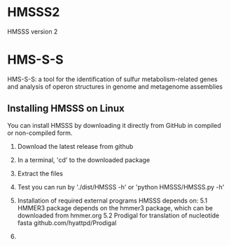 # HMSSS2
HMSSS version 2

# HMS-S-S
HMS-S-S: a tool for the identification of sulfur metabolism-related genes and analysis of operon structures in genome and metagenome assemblies

## Installing HMSSS on Linux
You can install HMSSS by downloading it directly from GitHub in compiled or non-compiled form.

1. Download the latest release from github

2. In a terminal, 'cd' to the downloaded package

3. Extract the files

4. Test you can run by './dist/HMSSS -h' or 'python HMSSS/HMSSS.py -h'

5. Installation of required external programs HMSSS depends on:
5.1 HMMER3 package depends on the hmmer3 package, which can be downloaded from hmmer.org
5.2 Prodigal for translation of nucleotide fasta github.com/hyattpd/Prodigal
6.
